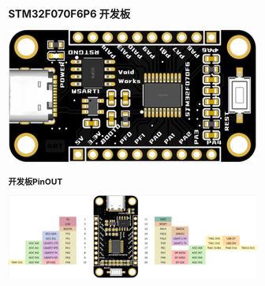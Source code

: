 ## STM32F070F6P6 开发板

![PCB_TOP.png](../../static/assets/ART/STM32F070F6P6/PCB_TOP.png)


### 开发板PinOUT

![Pin.png](../../static/assets/ART/STM32F070F6P6/Pin.png)

